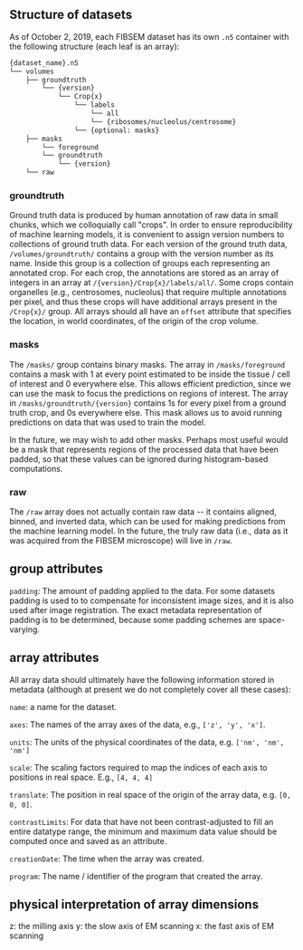 ## Structure of datasets

As of October 2, 2019, each FIBSEM dataset has its own `.n5` container with the following structure (each leaf is an array):
```bash
{dataset_name}.n5
└── volumes
    ├── groundtruth
        └── {version}
            └── Crop{x}
                └── labels
                    └── all
                    └── {ribosomes/nucleolus/centrosome}
                └── {optional: masks}
    ├── masks
        └── foreground
        └── groundtruth
            └── {version}
    └── raw
```
### groundtruth
Ground truth data is produced by human annotation of raw data in small chunks, which we colloquially call "crops". In order to ensure reproducibility of machine learning models, it is convenient to assign version numbers to collections of ground truth data. For each version of the ground truth data, `/volumes/groundtruth/` contains a group with the version number as its name. Inside this group is a collection of groups each representing an annotated crop. For each crop, the annotations are stored as an array of integers in an array at `/{version}/Crop{x}/labels/all/`. Some crops contain organelles (e.g., centrosomes, nucleolus) that require multiple annotations per pixel, and thus these crops will have additional arrays present in the `/Crop{x}/` group. All arrays should all have an `offset` attribute that specifies the location, in world coordinates, of the origin of the crop volume.   

### masks
The `/masks/` group contains binary masks. The array in `/masks/foreground` contains a mask with 1 at every point estimated to be inside the tissue / cell of interest and 0 everywhere else. This allows efficient prediction, since we can use the mask to focus the predictions on regions of interest. The array in `/masks/groundtruth/{version}` contains 1s for every pixel from a ground truth crop, and 0s everywhere else. This mask allows us to avoid running predictions on data that was used to train the model. 

In the future, we may wish to add other masks. Perhaps most useful would be a mask that represents regions of the processed data that have been padded, so that these values can be ignored during histogram-based computations.


### raw
The `/raw` array does not actually contain raw data -- it contains aligned, binned, and inverted data, which can be used for making predictions from the machine learning model. In the future, the truly raw data (i.e., data as it was acquired from the FIBSEM microscope) will live in `/raw`.

## group attributes

`padding`: The amount of padding applied to the data. For some datasets padding is used to to compensate for inconsistent image sizes, and it is also used after image registration. The exact metadata representation of padding is to be determined, because some padding schemes are space-varying.

## array attributes
All array data should ultimately have the following information stored in metadata (although at present we do not completely cover all these cases):

`name`: a name for the dataset.

`axes`: The names of the array axes of the data, e.g., `['z', 'y', 'x']`. 

`units`: The units of the physical coordinates of the data, e.g. `['nm', 'nm', 'nm']`

`scale`: The scaling factors required to map the indices of each axis to positions in real space. E.g., `[4, 4, 4]`

`translate`: The position in real space of the origin of the array data, e.g. `[0, 0, 0]`. 

`contrastLimits`: For data that have not been contrast-adjusted to fill an entire datatype range, the minimum and maximum data value should be computed once and saved as an attribute.

`creationDate`: The time when the array was created.

`program`: The name / identifier of the program that created the array.

## physical interpretation of array dimensions
z: the milling axis
y: the slow axis of EM scanning
x: the fast axis of EM scanning
